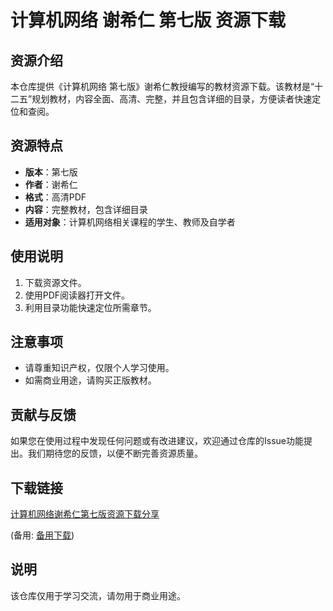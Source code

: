 # 计算机网络 谢希仁 第七版 资源下载

## 资源介绍

本仓库提供《计算机网络 第七版》谢希仁教授编写的教材资源下载。该教材是“十二五”规划教材，内容全面、高清、完整，并且包含详细的目录，方便读者快速定位和查阅。

## 资源特点

- **版本**：第七版
- **作者**：谢希仁
- **格式**：高清PDF
- **内容**：完整教材，包含详细目录
- **适用对象**：计算机网络相关课程的学生、教师及自学者

## 使用说明

1. 下载资源文件。
2. 使用PDF阅读器打开文件。
3. 利用目录功能快速定位所需章节。

## 注意事项

- 请尊重知识产权，仅限个人学习使用。
- 如需商业用途，请购买正版教材。

## 贡献与反馈

如果您在使用过程中发现任何问题或有改进建议，欢迎通过仓库的Issue功能提出。我们期待您的反馈，以便不断完善资源质量。

## 下载链接
[计算机网络谢希仁第七版资源下载分享](https://pan.quark.cn/s/6548d07519b0) 

(备用: [备用下载](https://pan.baidu.com/s/1lGujc6c77fVQgQneFeYEAw?pwd=1234))

## 说明

该仓库仅用于学习交流，请勿用于商业用途。
